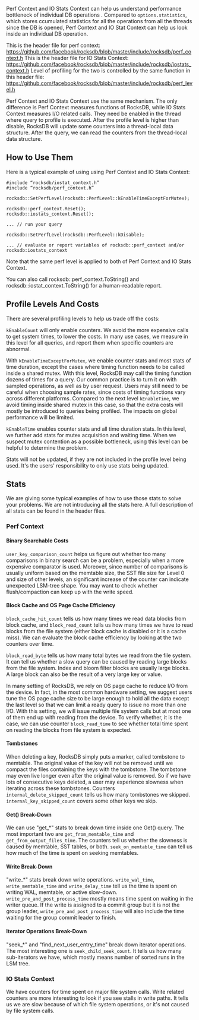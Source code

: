 Perf Context and IO Stats Context can help us understand performance bottleneck of individual DB operations . Compared to `options.statistics`, which stores ccumulated statistics for all the operations from all the threads since the DB is opened, Perf Context and IO Stat Context can help us look inside an individual DB operation.

This is the header file for perf context: https://github.com/facebook/rocksdb/blob/master/include/rocksdb/perf_context.h
This is the header file for IO Stats Context: https://github.com/facebook/rocksdb/blob/master/include/rocksdb/iostats_context.h
Level of profiling for the two is controlled by the same function in this header file: https://github.com/facebook/rocksdb/blob/master/include/rocksdb/perf_level.h

Perf Context and IO Stats Context use the same mechanism. The only difference is Perf Context measures functions of RocksDB, while IO Stats Context measures I/O related calls. They need be enabled in the thread where query to profile is executed. After the profile level is higher than disable, RocksDB will update some counters into a thread-local data structure. After the query, we can read the counters from the thread-local data structure.

## How to Use Them
Here is a typical example of using using Perf Context and IO Stats Context:

``` 
#include “rocksdb/iostat_context.h”
#include “rocksdb/perf_context.h”

rocksdb::SetPerfLevel(rocksdb::PerfLevel::kEnableTimeExceptForMutex);

rocksdb::perf_context.Reset();
rocksdb::iostats_context.Reset();

... // run your query

rocksdb::SetPerfLevel(rocksdb::PerfLevel::kDisable);

... // evaluate or report variables of rocksdb::perf_context and/or rocksdb:iostats_context
```
Note that the same perf level is applied to both of Perf Context and IO Stats Context.

You can also call rocksdb::perf_context.ToString() and rocksdb::iostat_context.ToString() for a human-readable report.

## Profile Levels And Costs

There are several profiling levels to help us trade off the costs:

`kEnableCount` will only enable counters. We avoid the more expensive calls to get system times, to lower the costs. In many use cases, we measure in this level for all queries, and report them when specific counters are abnormal.

With `kEnableTimeExceptForMutex`, we enable counter stats and most stats of time duration, except the cases where timing function needs to be called inside a shared mutex. With this level, RocksDB may call the timing function dozens of times for a query. Our common practice is to turn it on with sampled operations, as well as by user request. Users may still need to be careful when choosing sample rates, since costs of timing functions vary across different platforms. Compared to the next level `kEnableTime`, we avoid timing inside shared mutex in this case, so that the extra costs will mostly be introduced to queries being profiled. The impacts on global performance will be limited.

`kEnableTime` enables counter stats and all time duration stats. In this level, we further add stats for mutex acquisition and waiting time. When we suspect mutex contention as a possible bottleneck, using this level can be helpful to determine the problem.

Stats will not be updated, if they are not included in the profile level being used. It's the users' responsibility to only use stats being updated. 

## Stats
We are giving some typical examples of how to use those stats to solve your problems. We are not introducing all the stats here. A full description of all stats can be found in the header files.

### Perf Context
#### Binary Searchable Costs
`user_key_comparison_count` helps us figure out whether too many comparisons in binary search can be a problem, especially when a more expensive comparator is used. Moreover, since number of comparisons is usually uniform based on the memtable size, the SST file size for Level 0 and size of other levels, an significant increase of the counter can indicate unexpected LSM-tree shape. You may want to check whether flush/compaction can keep up with the write speed.

#### Block Cache and OS Page Cache Efficiency
`block_cache_hit_count` tells us how many times we read data blocks from block cache, and `block_read_count` tells us how many times we have to read blocks from the file system (either block cache is disabled or it is a cache miss). We can evaluate the block cache efficiency by looking at the two counters over time.

`block_read_byte` tells us how many total bytes we read from the file system. It can tell us whether a slow query can be caused by reading large blocks from the file system. Index and bloom filter blocks are usually large blocks. A large block can also be the result of a very large key or value.

In many setting of RocksDB, we rely on OS page cache to reduce I/O from the device. In fact, in the most common hardware setting, we suggest users tune the OS page cache size to be large enough to hold all the data except the last level so that we can limit a ready query to issue no more than one I/O. With this setting, we will issue multiple file system calls but at most one of them end up with reading from the device. To verify whether, it is the case, we can use counter `block_read_time` to see whether total time spent on reading the blocks from file system is expected.

#### Tombstones
When deleting a key, RocksDB simply puts a marker, called tombstone to memtable. The original value of the key will not be removed until we compact the files containing the keys with the tombstone. The tombstone may even live longer even after the original value is removed. So if we have lots of consecutive keys deleted, a user may experience slowness when iterating across these tombstones. Counters `internal_delete_skipped_count` tells us how many tombstones we skipped. `internal_key_skipped_count` covers some other keys we skip.

#### Get() Break-Down
We can use "get_*" stats to break down time inside one Get() query. The most important two are `get_from_memtable_time` and `get_from_output_files_time`. The counters tell us whether the slowness is caused by memtable, SST tables, or both. `seek_on_memtable_time` can tell us how much of the time is spent on seeking memtables.

#### Write Break-Down
"write_*" stats break down write operations. `write_wal_time`, `write_memtable_time` and `write_delay_time` tell us the time is spent on writing WAL, memtable, or active slow-down. `write_pre_and_post_process_time` mostly means time spent on waiting in the writer queue. If the write is assigned to a commit group but it is not the group leader, `write_pre_and_post_process_time` will also include the time waiting for the group commit leader to finish.

#### Iterator Operations Break-Down
"seek_*" and "find_next_user_entry_time" break down iterator operations. The most interesting one is `seek_child_seek_count`. It tells us how many sub-iterators we have, which mostly means number of sorted runs in the LSM tree.

### IO Stats Context
We have counters for time spent on major file system calls. Write related counters are more interesting to look if you see stalls in write paths. It tells us we are slow because of which file system operations, or it's not caused by file system calls.
